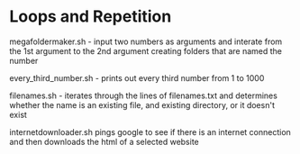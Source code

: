 # Loops and Repetition
megafoldermaker.sh - input two numbers as arguments and interate from the 1st argument to the 2nd argument creating folders that are named the number

every_third_number.sh - prints out every third number from 1 to 1000

filenames.sh - iterates through the lines of filenames.txt and determines whether the name is an existing file, and existing directory, or it doesn't exist

internetdownloader.sh pings google to see if there is an internet connection and then downloads the html of a selected website